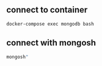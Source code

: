 ## connect to container 

```sh
docker-compose exec mongodb bash
```

## connect with mongosh

```sh
mongosh"
```